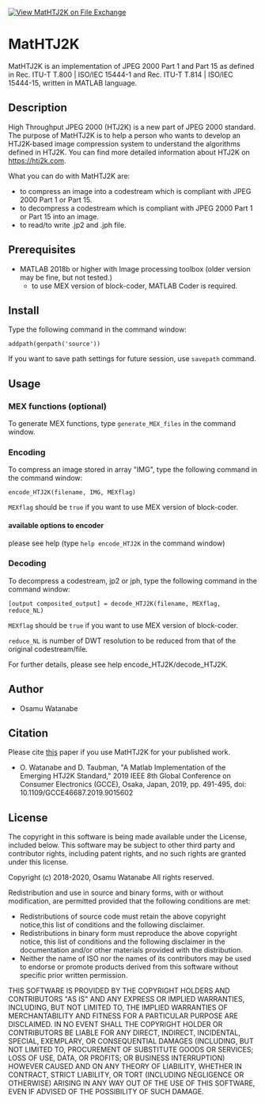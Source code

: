 [![View MatHTJ2K on File Exchange](https://www.mathworks.com/matlabcentral/images/matlab-file-exchange.svg)](https://jp.mathworks.com/matlabcentral/fileexchange/78537-mathtj2k)

MatHTJ2K
=====

MatHTJ2K is an implementation of JPEG 2000 Part 1 and Part 15 as defined in Rec. ITU-T T.800 | ISO/IEC 15444-1 and Rec. ITU-T T.814 | ISO/IEC 15444-15, written in MATLAB language.

## Description 

High Throughput JPEG 2000 (HTJ2K) is a new part of JPEG 2000 standard. The purpose of MatHTJ2K is to help a person who wants to develop an HTJ2K-based image compression system to understand the algorithms defined in HTJ2K. You can find more detailed information about HTJ2K on https://htj2k.com.

What you can do with MatHTJ2K are:

- to compress an image into a codestream which is compliant with JPEG 2000 Part 1 or Part 15.
- to decompress a codestream which is compliant with JPEG 2000 Part 1 or Part 15 into an image.
- to read/to write .jp2 and .jph file.

## Prerequisites

- MATLAB 2018b or higher with Image processing toolbox (older version may be fine, but not tested.)
  - to use MEX version of block-coder, MATLAB Coder is required.

## Install

Type the following command in the command window:

`addpath(genpath('source'))`

If you want to save path settings for future session, use `savepath` command.

## Usage

### MEX functions (optional)

To generate MEX functions, type `generate_MEX_files` in the command window.

### Encoding

To compress an image stored in array "IMG", type the following command in the command window:

`encode_HTJ2K(filename, IMG, MEXflag)`

`MEXflag` should be `true` if you want to use MEX version of  block-coder.

#### available options to encoder

 please see help (type `help encode_HTJ2K` in the command window)

### Decoding

To decompress a codestream, jp2 or jph, type the following command in the command window:

`[output composited_output] = decode_HTJ2K(filename, MEXflag, reduce_NL)`

`MEXflag` should be `true` if you want to use MEX version of  block-coder.

`reduce_NL` is number of DWT resolution to be reduced from that of the original codestream/file. 

For further details, please see help encode_HTJ2K/decode_HTJ2K.

## Author

- Osamu Watanabe

## Citation

Please cite [this](https://doi.org/10.1109/GCCE46687.2019.9015602) paper if you use MatHTJ2K for your published work.

- O. Watanabe and D. Taubman, "A Matlab Implementation of the Emerging HTJ2K Standard," 2019 IEEE 8th Global Conference on Consumer Electronics (GCCE), Osaka, Japan, 2019, pp. 491-495, doi: 10.1109/GCCE46687.2019.9015602

## License

The copyright in this software is being made available under the License, included below. This software may be subject to other third party and contributor rights, including patent rights, and no such rights are granted under this license.

Copyright (c) 2018-2020, Osamu Watanabe
All rights reserved.

Redistribution and use in source and binary forms, with or without modification, are permitted provided that the following conditions are met:

- Redistributions of source code must retain the above copyright notice,this list of conditions and the following disclaimer.
- Redistributions in binary form must reproduce the above copyright notice, this list of conditions and the following disclaimer in the documentation and/or other materials provided with the distribution.
- Neither the name of ISO nor the names of its contributors may be used to endorse or promote products derived from this software without specific prior written permission.

THIS SOFTWARE IS PROVIDED BY THE COPYRIGHT HOLDERS AND CONTRIBUTORS "AS IS" AND ANY EXPRESS OR IMPLIED WARRANTIES, INCLUDING, BUT NOT LIMITED TO, THE IMPLIED WARRANTIES OF MERCHANTABILITY AND FITNESS FOR A PARTICULAR PURPOSE ARE DISCLAIMED. IN NO EVENT SHALL THE COPYRIGHT HOLDER OR CONTRIBUTORS BE LIABLE FOR ANY DIRECT, INDIRECT, INCIDENTAL, SPECIAL, EXEMPLARY, OR CONSEQUENTIAL DAMAGES (INCLUDING, BUT NOT LIMITED TO, PROCUREMENT OF SUBSTITUTE GOODS OR SERVICES; LOSS OF USE, DATA, OR PROFITS; OR BUSINESS INTERRUPTION) HOWEVER CAUSED AND ON ANY THEORY OF LIABILITY, WHETHER IN CONTRACT, STRICT LIABILITY, OR TORT (INCLUDING NEGLIGENCE OR OTHERWISE) ARISING IN ANY WAY OUT OF THE USE OF THIS SOFTWARE, EVEN IF ADVISED OF THE POSSIBILITY OF SUCH DAMAGE.
